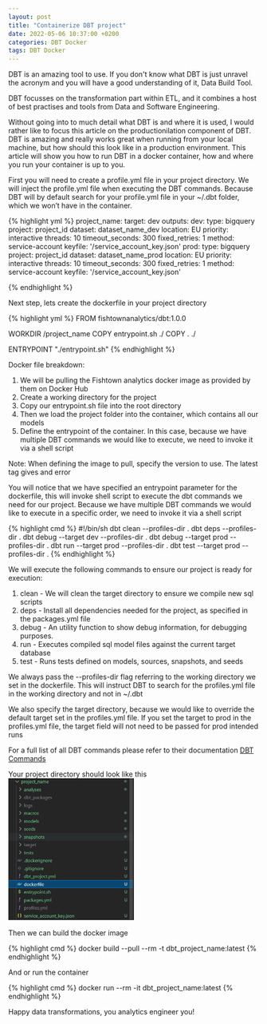 ```yaml
---
layout: post
title: "Containerize DBT project"
date: 2022-05-06 10:37:00 +0200
categories: DBT Docker
tags: DBT Docker
---
```

DBT is an amazing tool to use. If you don't know what DBT is just unravel the acronym and you will have a good understanding of it, Data Build Tool.

DBT focusses on the transformation part within ETL, and it combines a host of best practises and tools from Data and Software Engineering.

Without going into to much detail what DBT is and where it is used, I would rather like to focus this article on the productionilation component of DBT. DBT is amazing and really works great when running from your local machine, but how should this look like in a production environment. This article will show you how to run DBT in a docker container, how and where you run your container is up to you.

First you will need to create a profile.yml file in your project directory. We will inject the profile.yml file when executing the DBT commands. Because DBT will by default search for your profile.yml file in your ~/.dbt folder, which we won’t have in the container.

{% highlight yml %}
project_name:
  target: dev
  outputs:
    dev:
      type: bigquery
      project: project_id
      dataset: dataset_name_dev
      location: EU
      priority: interactive
      threads: 10
      timeout_seconds: 300
      fixed_retries: 1
      method: service-account
      keyfile: '/service_account_key.json'
    prod:
      type: bigquery
      project: project_id
      dataset: dataset_name_prod
      location: EU
      priority: interactive
      threads: 10
      timeout_seconds: 300
      fixed_retries: 1
      method: service-account
      keyfile: '/service_account_key.json'
  

{% endhighlight %}

Next step, lets create the dockerfile in your project directory

{% highlight yml %}
FROM fishtownanalytics/dbt:1.0.0

WORKDIR /project_name
COPY entrypoint.sh ./
COPY . ./

ENTRYPOINT "./entrypoint.sh"
{% endhighlight %}

Docker file breakdown:
1. We will be pulling the Fishtown analytics docker image as provided by them on Docker Hub 
2. Create a working directory for the project
3. Copy our entrypoint.sh file into the root directory
4. Then we load the project folder into the container, which contains all our models
5. Define the entrypoint of the container. In this case, because we have multiple DBT commands we would like to execute, we need to invoke it via a shell script

Note:
When defining the image to pull, specify the version to use. The latest tag gives and error

You will notice that we have specified an entrypoint parameter for the dockerfile, this will invoke shell script to execute the dbt commands we need for our project. Because we have multiple DBT commands we would like to execute in a specific order, we need to invoke it via a shell script

{% highlight cmd %}
#!/bin/sh
dbt clean --profiles-dir . 
dbt deps --profiles-dir . 
dbt debug --target dev --profiles-dir .
dbt debug --target prod --profiles-dir .
dbt run --target prod --profiles-dir .
dbt test --target prod --profiles-dir .
{% endhighlight %}

We will execute the following commands to ensure our project is ready for execution:
1. clean - We will clean the target directory to ensure we compile new sql scripts
1. deps  - Install all dependencies needed for the project, as specified in the packages.yml file
1. debug - An utility function to show debug information, for debugging purposes.
1. run   - Executes compiled sql model files against the current target database
1. test  - Runs tests defined on models, sources, snapshots, and seeds

We always pass the --profiles-dir flag referring to the working directory we set in the dockerfile. This will instruct DBT to search for the profiles.yml file in the working directory and not in ~/.dbt

We also specify the target directory, because we would like to override the default target set in the profiles.yml file. If you set the target to prod in the profiles.yml file, the target field will not need to be passed for prod intended runs

For a full list of all DBT commands please refer to their documentation [DBT Commands](https://docs.getdbt.com/reference/dbt-commands)

Your project directory should look like this
<img src="/assets/res/blogData/dbt/dbt_docker_project_layout.PNG" width="50%">

Then we can build the docker image

{% highlight cmd %}
docker build --pull --rm -t dbt_project_name:latest
{% endhighlight %}

And or run the container

{% highlight cmd %}
docker run --rm -it dbt_project_name:latest
{% endhighlight %}

Happy data transformations, you analytics engineer you!